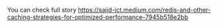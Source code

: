 You can check full story 
https://sajid-ict.medium.com/redis-and-other-caching-strategies-for-optimized-performance-7945b518e2bb
